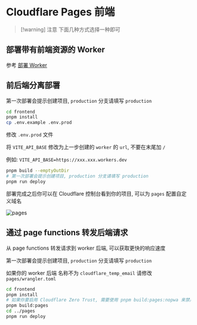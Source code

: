 # Cloudflare Pages 前端

> [!warning] 注意
> 下面几种方式选择一种即可

## 部署带有前端资源的 Worker

参考 [部署 Worker](/zh/guide/cli/worker#部署带有前端页面的-worker-可选)

## 前后端分离部署

第一次部署会提示创建项目, `production` 分支请填写 `production`

```bash
cd frontend
pnpm install
cp .env.example .env.prod
```

修改 `.env.prod` 文件

将 `VITE_API_BASE` 修改为上一步创建的 `worker` 的 `url`, 不要在末尾加 `/`

例如: `VITE_API_BASE=https://xxx.xxx.workers.dev`

```bash
pnpm build --emptyOutDir
# 第一次部署会提示创建项目, production 分支请填写 production
pnpm run deploy
```

部署完成之后你可以在 Cloudflare 控制台看到你的项目, 可以为 `pages` 配置自定义域名

![pages](/readme_assets/pages.png)

## 通过 page functions 转发后端请求

从 page functions 转发请求到 worker 后端, 可以获取更快的响应速度

第一次部署会提示创建项目, `production` 分支请填写 `production`

如果你的 worker 后端 名称不为 `cloudflare_temp_email` 请修改 `pages/wrangler.toml`

```bash
cd frontend
pnpm install
# 如果你要启用 Cloudflare Zero Trust, 需要使用 pnpm build:pages:nopwa 来禁用缓存
pnpm build:pages
cd ../pages
pnpm run deploy
```
